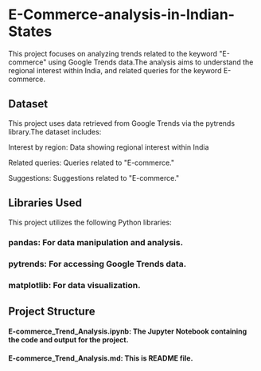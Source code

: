 # E-Commerce-analysis-in-Indian-States
This project focuses on analyzing trends related to the keyword "E-commerce" using Google Trends data.The analysis aims to understand the regional interest within India, and related queries for the keyword E-commerce.

## Dataset
This project uses data retrieved from Google Trends via the pytrends library.The dataset includes:

Interest by region: Data showing regional interest within India

Related queries: Queries related to "E-commerce."

Suggestions: Suggestions related to "E-commerce."

## Libraries Used
This project utilizes the following Python libraries:

### pandas: For data manipulation and analysis.

### pytrends: For accessing Google Trends data.

### matplotlib: For data visualization.

## Project Structure

#### E-commerce_Trend_Analysis.ipynb: The Jupyter Notebook containing the code and output for the project.
#### E-commerce_Trend_Analysis.md: This is README file.

